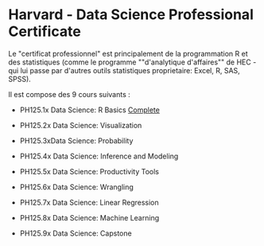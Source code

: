# Harvard - Data Science Professional Certificate

Le "certificat professionnel" est principalement de la programmation R et des statistiques (comme le programme ""d'analytique d'affaires"" de HEC - qui lui passe par d'autres outils statistiques proprietaire: Excel, R, SAS, SPSS). 

Il est compose des 9 cours suivants :

* PH125.1x Data Science: R Basics
[Complete](https://courses.edx.org/certificates/3bd6534cff1441729903746548aa0314)

* PH125.2x Data Science: Visualization
* PH125.3xData Science: Probability
* PH125.4x Data Science: Inference and Modeling
* PH125.5x Data Science: Productivity Tools
* PH125.6x Data Science: Wrangling
* PH125.7x Data Science: Linear Regression
* PH125.8x Data Science: Machine Learning
* PH125.9x Data Science: Capstone
